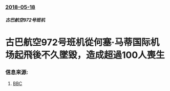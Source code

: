 ### [2018-05-18](/news/2018/05/18/index.md)

##### 古巴航空972号班机
# 古巴航空972号班机從何塞·马蒂国际机场起飛後不久墜毀，造成超過100人喪生 




### 信息来源:

1. [BBC](http://www.bbc.co.uk/news/world-latin-america-44176899)
